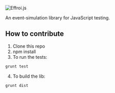 ![Effroi.js](http://francejs.org/effroi/images/effroi.png)

An event-simulation library for JavaScript testing.

## How to contribute

1. Clone this repo
2. npm install
3. To run the tests: 

```sh
grunt test
```
4. To build the lib: 

```sh
grunt dist
```